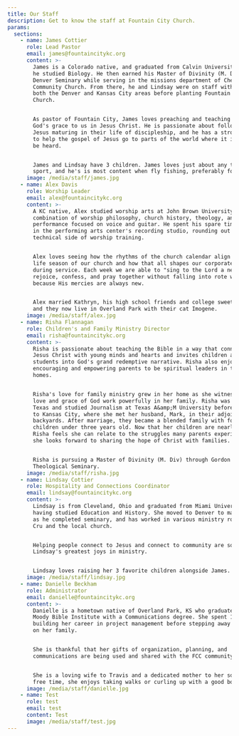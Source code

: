 ```yaml
---
title: Our Staff
description: Get to know the staff at Fountain City Church.
params:
  sections:
    - name: James Cottier
      role: Lead Pastor
      email: james@fountaincitykc.org
      content: >-
        James is a Colorado native, and graduated from Calvin University where
        he studied Biology. He then earned his Master of Divinity (M. Div) from
        Denver Seminary while serving in the missions department of Cherry Hills
        Community Church. From there, he and Lindsay were on staff with Cru in
        both the Denver and Kansas City areas before planting Fountain City
        Church.


        As pastor of Fountain City, James loves preaching and teaching about
        God's grace to us in Jesus Christ. He is passionate about followers of
        Jesus maturing in their life of discipleship, and he has a strong desire
        to help the gospel of Jesus go to parts of the world where it is yet to
        be heard.


        James and Lindsay have 3 children. James loves just about any team
        sport, and he's is most content when fly fishing, preferably for trout.
      image: /media/staff/james.jpg
    - name: Alex Davis
      role: Worship Leader
      email: alex@fountaincitykc.org
      content: >-
        A KC native, Alex studied worship arts at John Brown University: a
        combination of worship philosophy, church history, theology, and music
        performance focused on voice and guitar. He spent his spare time working
        in the performing arts center's recording studio, rounding out the
        technical side of worship training.


        Alex loves seeing how the rhythms of the church calendar align with the
        life season of our church and how that all shapes our corporate worship
        during service. Each week we are able to "sing to the Lord a new song",
        rejoice, confess, and pray together without falling into rote worship
        because His mercies are always new.


        Alex married Kathryn, his high school friends and college sweetheart,
        and they now live in Overland Park with their cat Imogene.
      image: /media/staff/alex.jpg
    - name: Risha Flannagan
      role: Children's and Family Ministry Director
      email: risha@fountaincitykc.org
      content: >-
        Risha is passionate about teaching the Bible in a way that connects
        Jesus Christ with young minds and hearts and invites children and
        students into God's grand redemptive narrative. Risha also enjoys
        encouraging and empowering parents to be spiritual leaders in their
        homes.


        Risha's love for family ministry grew in her home as she witnessed the
        love and grace of God work powerfully in her family. Risha was raised in
        Texas and studied Journalism at Texas A&amp;M University before moving
        to Kansas City, where she met her husband, Mark, in their adjoining
        backyards. After marriage, they became a blended family with four
        children under three years old. Now that her children are nearly grown,
        Risha feels she can relate to the struggles many parents experience and
        she looks forward to sharing the hope of Christ with families.


        Risha is pursuing a Master of Divinity (M. Div) through Gordon Conwell
        Theological Seminary.
      image: /media/staff/risha.jpg
    - name: Lindsay Cottier
      role: Hospitality and Connections Coordinator
      email: lindsay@fountaincitykc.org
      content: >-
        Lindsay is from Cleveland, Ohio and graduated from Miami University
        having studied Education and History. She moved to Denver to marry James
        as he completed seminary, and has worked in various ministry roles with
        Cru and the local church.


        Helping people connect to Jesus and connect to community are some of
        Lindsay's greatest joys in ministry.


        Lindsay loves raising her 3 favorite children alongside James.
      image: /media/staff/lindsay.jpg
    - name: Danielle Beckham
      role: Administrator
      email: danielle@fountaincitykc.org
      content: >-
        Danielle is a hometown native of Overland Park, KS who graduated from
        Moody Bible Institute with a Communications degree. She spent 15 years
        building her career in project management before stepping away to focus
        on her family.


        She is thankful that her gifts of organization, planning, and
        communications are being used and shared with the FCC community.


        She is a loving wife to Travis and a dedicated mother to her son. In her
        free time, she enjoys taking walks or curling up with a good book.
      image: /media/staff/danielle.jpg
    - name: Test
      role: test
      email: test
      content: Test
      image: /media/staff/test.jpg
---
```

